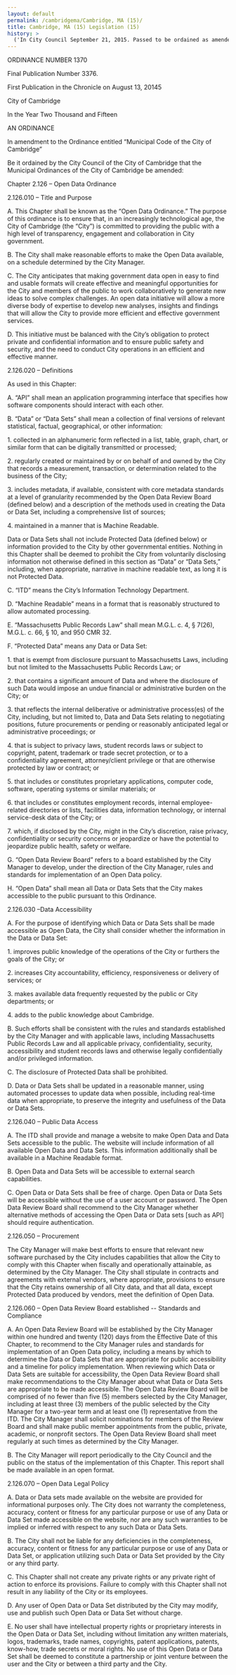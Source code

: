 ```yaml
---
layout: default
permalink: /cambridgema/Cambridge, MA (15)/
title: Cambridge, MA (15) Legislation (15)
history: >
  ('In City Council September 21, 2015. Passed to be ordained as amended by a yea and nay vote:- Yeas 9; Nays 0; Absent 0; Present 0. Attest:- Donna P. Lopez, City Clerk.\n\nEnacted: 15; \nLink: https://data.cambridgema.gov/General-Government/Cambridge-Open-Data-Ordinance-092115/tf4d-q3qs; Means: Legislation',)
---
```


<p>ORDINANCE NUMBER 1370</p> <p>Final Publication Number 3376.</p> <p>First Publication in the Chronicle on August 13, 20145</p> <p>City of Cambridge</p> <p>In the Year Two Thousand and Fifteen</p> <p>AN ORDINANCE</p> <p>In amendment to the Ordinance entitled “Municipal Code of the City of Cambridge”</p> <p>Be it ordained by the City Council of the City of Cambridge that the Municipal Ordinances of the City of Cambridge be amended:</p> <p>Chapter 2.126 – Open Data Ordinance</p> <p>2.126.010 – Title and Purpose</p> <p>A. This Chapter shall be known as the “Open Data Ordinance.” The purpose of this ordinance is to ensure that, in an increasingly technological age, the City of Cambridge (the “City”) is committed to providing the public with a high level of transparency, engagement and collaboration in City government.</p> <p>B. The City shall make reasonable efforts to make the Open Data available, on a schedule determined by the City Manager.</p> <p>C. The City anticipates that making government data open in easy to find and usable formats will create effective and meaningful opportunities for the City and members of the public to work collaboratively to generate new ideas to solve complex challenges. An open data initiative will allow a more diverse body of expertise to develop new analyses, insights and findings that will allow the City to provide more efficient and effective government services.</p> <p>D. This initiative must be balanced with the City’s obligation to protect private and confidential information and to ensure public safety and security, and the need to conduct City operations in an efficient and effective manner.</p> <p/> <p>2.126.020 – Definitions</p> <p>As used in this Chapter:</p> <p>A. “API” shall mean an application programming interface that specifies how software components should interact with each other.</p> <p>B. “Data” or “Data Sets” shall mean a collection of final versions of relevant statistical, factual, geographical, or other information:</p> <p>1. collected in an alphanumeric form reflected in a list, table, graph, chart, or similar form that can be digitally transmitted or processed;</p> <p>2. regularly created or maintained by or on behalf of and owned by the City that records a measurement, transaction, or determination related to the business of the City;</p> <p>3. includes metadata, if available, consistent with core metadata standards at a level of granularity recommended by the Open Data Review Board (defined below) and a description of the methods used in creating the Data or Data Set, including a comprehensive list of sources;</p> <p>4. maintained in a manner that is Machine Readable.</p> <p>Data or Data Sets shall not include Protected Data (defined below) or information provided to the City by other governmental entities. Nothing in this Chapter shall be deemed to prohibit the City from voluntarily disclosing information not otherwise defined in this section as “Data” or “Data Sets,” including, when appropriate, narrative in machine readable text, as long it is not Protected Data.</p> <p>C. “ITD” means the City’s Information Technology Department.</p> <p>D. “Machine Readable” means in a format that is reasonably structured to allow automated processing.</p> <p>E. “Massachusetts Public Records Law” shall mean M.G.L. c. 4, § 7(26), M.G.L. c. 66, § 10, and 950 CMR 32.</p> <p>F. “Protected Data” means any Data or Data Set:</p> <p>1. that is exempt from disclosure pursuant to Massachusetts Laws, including but not limited to the Massachusetts Public Records Law; or</p> <p>2. that contains a significant amount of Data and where the disclosure of such Data would impose an undue financial or administrative burden on the City; or</p> <p>3. that reflects the internal deliberative or administrative process(es) of the City, including, but not limited to, Data and Data Sets relating to negotiating positions, future procurements or pending or reasonably anticipated legal or administrative proceedings; or</p> <p>4. that is subject to privacy laws, student records laws or subject to copyright, patent, trademark or trade secret protection, or to a confidentiality agreement, attorney/client privilege or that are otherwise protected by law or contract; or</p> <p>5. that includes or constitutes proprietary applications, computer code, software, operating systems or similar materials; or</p> <p>6. that includes or constitutes employment records, internal employee-related directories or lists, facilities data, information technology, or internal service-desk data of the City; or</p> <p>7. which, if disclosed by the City, might in the City’s discretion, raise privacy, confidentiality or security concerns or jeopardize or have the potential to jeopardize public health, safety or welfare.</p> <p>G. “Open Data Review Board” refers to a board established by the City Manager to develop, under the direction of the City Manager, rules and standards for implementation of an Open Data policy.</p> <p>H. “Open Data” shall mean all Data or Data Sets that the City makes accessible to the public pursuant to this Ordinance.</p> <p>2.126.030 –Data Accessibility</p> <p>A. For the purpose of identifying which Data or Data Sets shall be made accessible as Open Data, the City shall consider whether the information in the Data or Data Set:</p> <p>1. improves public knowledge of the operations of the City or furthers the goals of the City; or</p> <p>2. increases City accountability, efficiency, responsiveness or delivery of services; or</p> <p>3. makes available data frequently requested by the public or City departments; or</p> <p>4. adds to the public knowledge about Cambridge.</p> <p>B. Such efforts shall be consistent with the rules and standards established by the City Manager and with applicable laws, including Massachusetts Public Records Law and all applicable privacy, confidentiality, security, accessibility and student records laws and otherwise legally confidentially and/or privileged information.</p> <p>C. The disclosure of Protected Data shall be prohibited.</p> <p>D. Data or Data Sets shall be updated in a reasonable manner, using automated processes to update data when possible, including real-time data when appropriate, to preserve the integrity and usefulness of the Data or Data Sets.</p> <p>2.126.040 – Public Data Access</p> <p>A. The ITD shall provide and manage a website to make Open Data and Data Sets accessible to the public. The website will include information of all available Open Data and Data Sets. This information additionally shall be available in a Machine Readable format.</p> <p>B. Open Data and Data Sets will be accessible to external search capabilities.</p> <p>C. Open Data or Data Sets shall be free of charge. Open Data or Data Sets will be accessible without the use of a user account or password. The Open Data Review Board shall recommend to the City Manager whether alternative methods of accessing the Open Data or Data sets [such as API] should require authentication.</p> <p>2.126.050 – Procurement</p> <p>The City Manager will make best efforts to ensure that relevant new software purchased by the City includes capabilities that allow the City to comply with this Chapter when fiscally and operationally attainable, as determined by the City Manager. The City shall stipulate in contracts and agreements with external vendors, where appropriate, provisions to ensure that the City retains ownership of all City data, and that all data, except Protected Data produced by vendors, meet the definition of Open Data.</p> <p>2.126.060 – Open Data Review Board established -- Standards and Compliance</p> <p>A. An Open Data Review Board will be established by the City Manager within one hundred and twenty (120) days from the Effective Date of this Chapter, to recommend to the City Manager rules and standards for implementation of an Open Data policy, including a means by which to determine the Data or Data Sets that are appropriate for public accessibility and a timeline for policy implementation. When reviewing which Data or Data Sets are suitable for accessibility, the Open Data Review Board shall make recommendations to the City Manager about what Data or Data Sets are appropriate to be made accessible. The Open Data Review Board will be comprised of no fewer than five (5) members selected by the City Manager, including at least three (3) members of the public selected by the City Manager for a two-year term and at least one (1) representative from the ITD. The City Manager shall solicit nominations for members of the Review Board and shall make public member appointments from the public, private, academic, or nonprofit sectors. The Open Data Review Board shall meet regularly at such times as determined by the City Manager.</p> <p>B. The City Manager will report periodically to the City Council and the public on the status of the implementation of this Chapter. This report shall be made available in an open format.</p> <p>2.126.070 – Open Data Legal Policy</p> <p>A. Data or Data sets made available on the website are provided for informational purposes only. The City does not warranty the completeness, accuracy, content or fitness for any particular purpose or use of any Data or Data Set made accessible on the website, nor are any such warranties to be implied or inferred with respect to any such Data or Data Sets.</p> <p>B. The City shall not be liable for any deficiencies in the completeness, accuracy, content or fitness for any particular purpose or use of any Data or Data Set, or application utilizing such Data or Data Set provided by the City or any third party.</p> <p>C. This Chapter shall not create any private rights or any private right of action to enforce its provisions. Failure to comply with this Chapter shall not result in any liability of the City or its employees.</p> <p>D. Any user of Open Data or Data Set distributed by the City may modify, use and publish such Open Data or Data Set without charge.</p> <p>E. No user shall have intellectual property rights or proprietary interests in the Open Data or Data Set, including without limitation any written materials, logos, trademarks, trade names, copyrights, patent applications, patents, know-how, trade secrets or moral rights. No use of this Open Data or Data Set shall be deemed to constitute a partnership or joint venture between the user and the City or between a third party and the City.</p>